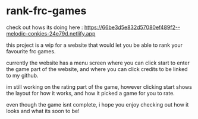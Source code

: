 # rank-frc-games

check out hows its doing here : https://66be3d5e832d57080ef489f2--melodic-conkies-24e79d.netlify.app

this project is a wip for a website that would let you be able to rank your favourite frc games. 

currently the website has a menu screen where you can click start to enter the game part of the website, and where you can click credits to be linked to my github. 

im still working on the rating part of the game, however clicking start shows the layout for how it works, and how it picked a game for you to rate.

even though the game isnt complete, i hope you enjoy checking out how it looks and what its soon to be!
